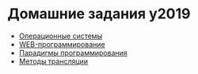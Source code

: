# Домашние задания y2019
* [Операционные системы](OS)
* [WEB-программирование](Web)
* [Парадигмы программирования](paradigms)
* [Методы трансляции](translationMethods)
